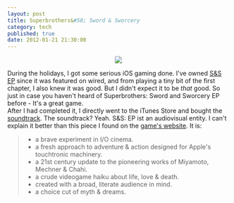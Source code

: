 ```yaml
---
layout: post
title: Superbrothers&#58; Sword & Sworcery
category: tech
published: true
date: 2012-01-21 21:30:00
---
```

<p style="text-align: center;"><a href="http://blog.timmschoof.com/images/ssep.png"><img src="http://blog.timmschoof.com/images/ssep.png"/></a><br/></p>

During the holidays, I got some serious iOS gaming done. I've owned [S&S EP](http://itunes.apple.com/de/app/superbrothers-sword-sworcery/id424912055?mt=8) since it was featured on wired, and from playing a tiny bit of the first chapter, I also knew it was good. But I didn't expect it to be *that* good. So just in case you haven't heard of Superbrothers: Sword and Sworcery EP before - It's a great game.  
After I had completed it, I directly went to the iTunes Store and bought the [soundtrack](http://itunes.apple.com/de/album/sword-sworcery-lp-the-ballad/id428028469). The soundtrack? Yeah. S&S: EP ist an audiovisual entity. I can't explain it better than this piece I found on the [game's website](http://www.swordandsworcery.com/). It is:
<br>
> * a brave experiment in I/O cinema.
> * a fresh approach to adventure & action designed for Apple's touchtronic machinery.
> * a 21st century update to the pioneering works of Miyamoto, Mechner & Chahi.
> * a crude videogame haiku about life, love & death.
> * created with a broad, literate audience in mind.
> * a choice cut of myth & dreams.
